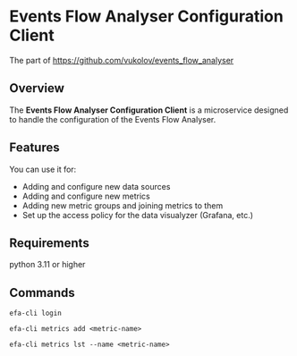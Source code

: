 # Events Flow Analyser Configuration Client
The part of https://github.com/vukolov/events_flow_analyser

## Overview
The **Events Flow Analyser Configuration Client** is a microservice designed to handle the configuration of the Events Flow Analyser.

## Features
You can use it for:
* Adding and configure new data sources
* Adding and configure new metrics
* Adding new metric groups and joining metrics to them
* Set up the access policy for the data visualyzer (Grafana, etc.)

## Requirements
python 3.11 or higher

## Commands
```efa-cli login```

```efa-cli metrics add <metric-name>```

```efa-cli metrics lst --name <metric-name>```
